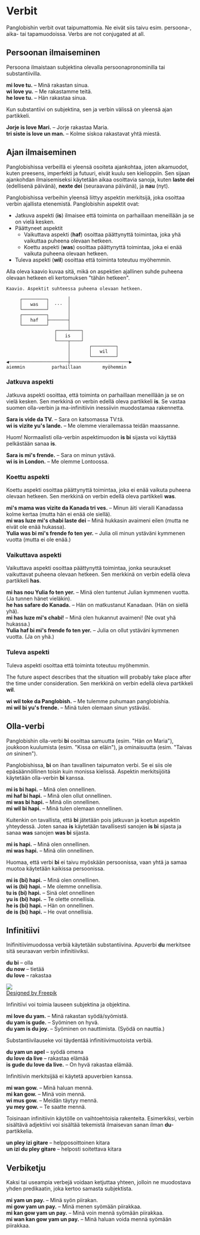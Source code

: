 # Verbit

Panglobishin verbit ovat taipumattomia.
Ne eivät siis taivu esim. persoona-, aika- tai tapamuodoissa.
Verbs are not conjugated at all.

## Persoonan ilmaiseminen

Persoona ilmaistaan subjektina olevalla persoonapronominilla tai substantiivilla.

**mi love tu.**
– Minä rakastan sinua.  
**wi love yu.**
– Me rakastamme teitä.  
**he love tu.**
– Hän rakastaa sinua.

Kun substantiivi on subjektina, sen ja verbin välissä on yleensä ajan partikkeli.

**Jorje is love Mari.**
– Jorje rakastaa Maria.  
**tri siste is love un man.**
– Kolme siskoa rakastavat yhtä miestä.

## Ajan ilmaiseminen

Panglobishissa verbeillä ei yleensä osoiteta ajankohtaa,
joten aikamuodot, kuten preesens, imperfekti ja futuuri, eivät kuulu sen kielioppiin.
Sen sijaan ajankohdan ilmaisemiseksi käytetään aikaa osoittavia sanoja, kuten
**laste dei**
(edellisenä päivänä),
**nexte dei**
(seuraavana päivänä), ja
**nau**
(nyt).

Panglobishissa verbeihin yleensä liittyy aspektin merkitsijä,
joka osoittaa verbin ajallista etenemistä.
Panglobishin aspektit ovat:

- Jatkuva aspekti (**is**) ilmaisee että toiminta on parhaillaan meneillään ja se on vielä kesken.
- Päättyneet aspektit
    - Vaikuttava aspekti (**haf**) osoittaa päättynyttä toimintaa, joka yhä vaikuttaa puheena olevaan hetkeen.
    - Koettu aspekti (**was**) osoittaa päättynyttä toimintaa, joka ei enää vaikuta puheena olevaan hetkeen.
- Tuleva aspekti (**wil**) osoittaa että toiminta toteutuu myöhemmin.

Alla oleva kaavio kuvaa sitä, mikä on aspektien ajallinen suhde puheena olevaan hetkeen
eli kertomuksen "tähän hetkeen".

    Kaavio. Aspektit suhteessa puheena olevaan hetkeen.
    
         ┌─────────┐       │
         │   was   │  ···  │
         └─────────┘       │
         ┌─────────┐       │
         │   haf   ├───────┤
         └─────────┘       │
                      ┌────┴────┐
                      │   is    │
                      └────┬────┘
                           │       ┌─────────┐   
                           │       │   wil   │
                           │       └─────────┘
    ◀──────────────────────┼──────────────────────▶
    aiemmin          parhaillaan        myöhemmin


### Jatkuva aspekti

Jatkuva aspekti osoittaa, että toiminta on parhaillaan meneillään ja se on vielä kesken.
Sen merkkinä on verbin edellä oleva partikkeli **is**.
Se vastaa suomen olla-verbin ja ma-infinitiivin inessiivin muodostamaa rakennetta.

**Sara is vide da TV.**
– Sara on katsomassa TV:tä.  
**wi is vizite yu's lande.**
– Me olemme vierailemassa teidän maassanne.

Huom! Normaalisti olla-verbin aspektimuodon **is bi** sijasta voi käyttää pelkästään sanaa **is**.

**Sara is mi's frende.**
– Sara on minun ystävä.  
**wi is in London.**
– Me olemme Lontoossa.


### Koettu aspekti

Koettu aspekti osoittaa päättynyttä toimintaa, joka ei enää vaikuta puheena olevaan hetkeen.
Sen merkkinä on verbin edellä oleva partikkeli **was**.

**mi's mama was vizite da Kanada tri ves.**
– Minun äiti vieraili Kanadassa kolme kertaa (mutta hän ei enää ole siellä).  
**mi was luze mi's chabi laste dei**
– Minä hukkasin avaimeni eilen (mutta ne eivät ole enää hukassa).  
**Yulia was bi mi's frende fo ten yer.**
– Julia oli minun ystäväni kymmenen vuotta (mutta ei ole enää.)


### Vaikuttava aspekti

Vaikuttava aspekti osoittaa päättynyttä toimintaa, jonka seuraukset vaikuttavat puheena olevaan hetkeen.
Sen merkkinä on verbin edellä oleva partikkeli **has**.

**mi has nou Yulia fo ten yer.**
– Minä olen tuntenut Julian kymmenen vuotta. (Ja tunnen hänet vieläkin).  
**he has safare do Kanada.**
– Hän on matkustanut Kanadaan. (Hän on siellä yhä).  
**mi has luze mi's chabi!**
– Minä olen hukannut avaimeni! (Ne ovat yhä hukassa.)  
**Yulia haf bi mi's frende fo ten yer.**
– Julia on ollut ystäväni kymmenen vuotta. (Ja on yhä.)


### Tuleva aspekti

Tuleva aspekti osoittaa että toiminta toteutuu myöhemmin.

The future aspect describes that the situation will probably take place after the time under consideration.
Sen merkkinä on verbin edellä oleva partikkeli **wil**.

**wi wil toke da Panglobish.**
– Me tulemme puhumaan panglobishia.  
**mi wil bi yu's frende.**
– Minä tulen olemaan sinun ystäväsi.

## Olla-verbi

Panglobishin olla-verbi **bi** osoittaa
samuutta (esim. "Hän _on_ Maria"),
joukkoon kuulumista (esim. "Kissa _on_ eläin"),
ja ominaisuutta (esim. "Taivas _on_ sininen").

Panglobishissa, **bi** on ihan tavallinen taipumaton verbi.
Se ei siis ole epäsäännöllinen toisin kuin monissa kielissä.
Aspektin merkitsijöitä käytetään olla-verbin **bi** kanssa.

**mi is bi hapi.**
– Minä olen onnellinen.  
**mi haf bi hapi.**
– Minä olen ollut onnellinen.  
**mi was bi hapi.**
– Minä olin onnellinen.  
**mi wil bi hapi.**
– Minä tulen olemaan onnellinen.

Kuitenkin on tavallista, että **bi** jätetään pois jatkuvan ja koetun aspektin yhteydessä.
Joten sanaa **is** käytetään tavallisesti sanojen **is bi** sijasta
ja sanaa **was** sanojen **was bi** sijasta.

**mi is hapi.**
– Minä olen onnellinen.  
**mi was hapi.**
– Minä olin onnellinen.  

Huomaa, että verbi **bi** ei taivu myöskään persoonissa,
vaan yhtä ja samaa muotoa käytetään kaikissa persoonissa.

**mi is (bi) hapi.**
– Minä olen onnellinen.  
**wi is (bi) hapi.**
– Me olemme onnellisia.  
**tu is (bi) hapi.**
– Sinä olet onnellinen  
**yu is (bi) hapi.**
– Te olette onnellisia.  
**he is (bi) hapi.**
– Hän on onnellinen.  
**de is (bi) hapi.**
– He ovat onnellisia.


## Infinitiivi

Inifinitiivimuodossa verbiä käytetään substantiivina.
Apuverbi **du** merkitsee sitä seuraavan verbin infinitiiviksi.

**du bi**
– olla  
**du now**
– tietää  
**du love**
– rakastaa

![](http://www.kupsala.net/panglobish/grafe/du_bi_or_no_du_bi.png)  
[Designed by Freepik](http://www.freepik.com)

Infinitiivi voi toimia lauseen subjektina ja objektina.

**mi love du yam.**
– Minä rakastan syödä/syömistä.  
**du yam is gude.**
– Syöminen on hyvä.  
**du yam is du joy.**
– Syöminen on nauttimista. (Syödä on nauttia.)

Substantiivilauseke voi täydentää infinitiivimuotoista verbiä.

**du yam un apel**
– syödä omena  
**du love da live**
– rakastaa elämää  
**is gude du love da live.**
– On hyvä rakastaa elämää.

Infinitiivin merkitsijää ei käytetä apuverbien kanssa.

**mi wan gow.**
– Minä haluan mennä.  
**mi kan gow.**
– Minä voin mennä.  
**wi mus gow.**
– Meidän täytyy mennä.  
**yu mey gow.**
– Te saatte mennä.

Toisinaan infinitiivin käytölle on vaihtoehtoisia rakenteita.
Esimerkiksi, verbin sisältävä adjektiivi voi sisältää tekemistä ilmaisevan sanan ilman **du**-partikkelia.

**un pley izi gitare**
– helpposoittoinen kitara  
**un izi du pley gitare**
– helposti soitettava kitara


## Verbiketju

Kaksi tai useampia verbejä voidaan ketjuttaa yhteen,
jolloin ne muodostava yhden predikaatin, joka kertoo samasta subjektista.

**mi yam un pay.**
– Minä syön piirakan.  
**mi gow yam un pay.**
– Minä menen syömään piirakkaa.  
**mi kan gow yam un pay.**
– Minä voin mennä syömään piirakkaa.  
**mi wan kan gow yam un pay.**
– Minä haluan voida mennä syömään piirakkaa.


